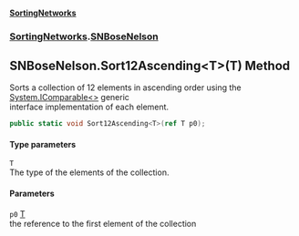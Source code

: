 #### [SortingNetworks](./index.md 'index')
### [SortingNetworks](./SortingNetworks.md 'SortingNetworks').[SNBoseNelson](./SortingNetworks-SNBoseNelson.md 'SortingNetworks.SNBoseNelson')
## SNBoseNelson.Sort12Ascending&lt;T&gt;(T) Method
Sorts a collection of 12 elements in ascending order using the [System.IComparable&lt;&gt;](https://docs.microsoft.com/en-us/dotnet/api/System.IComparable-1 'System.IComparable`1') generic  
interface implementation of each element.  
```csharp
public static void Sort12Ascending<T>(ref T p0);
```
#### Type parameters
<a name='SortingNetworks-SNBoseNelson-Sort12Ascending-T-(T)-T'></a>
`T`  
The type of the elements of the collection.  
  
#### Parameters
<a name='SortingNetworks-SNBoseNelson-Sort12Ascending-T-(T)-p0'></a>
`p0` [T](#SortingNetworks-SNBoseNelson-Sort12Ascending-T-(T)-T 'SortingNetworks.SNBoseNelson.Sort12Ascending&lt;T&gt;(T).T')  
the reference to the first element of the collection  
  

